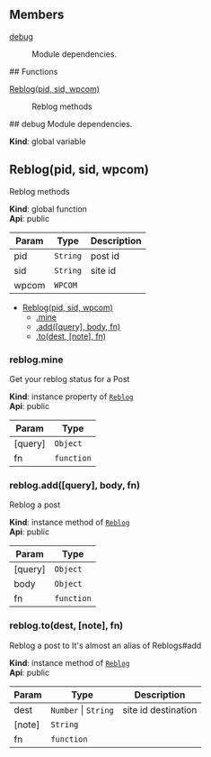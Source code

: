 ## Members
<dl>
<dt><a href="#debug">debug</a></dt>
<dd><p>Module dependencies.</p>
</dd>
</dl>
## Functions
<dl>
<dt><a href="#Reblog">Reblog(pid, sid, wpcom)</a></dt>
<dd><p>Reblog methods</p>
</dd>
</dl>
<a name="debug"></a>
## debug
Module dependencies.

**Kind**: global variable  
<a name="Reblog"></a>
## Reblog(pid, sid, wpcom)
Reblog methods

**Kind**: global function  
**Api**: public  

| Param | Type | Description |
| --- | --- | --- |
| pid | <code>String</code> | post id |
| sid | <code>String</code> | site id |
| wpcom | <code>WPCOM</code> |  |


* [Reblog(pid, sid, wpcom)](#Reblog)
  * [.mine](#Reblog#mine)
  * [.add([query], body, fn)](#Reblog#add)
  * [.to(dest, [note], fn)](#Reblog#to)

<a name="Reblog#mine"></a>
### reblog.mine
Get your reblog status for a Post

**Kind**: instance property of <code>[Reblog](#Reblog)</code>  
**Api**: public  

| Param | Type |
| --- | --- |
| [query] | <code>Object</code> | 
| fn | <code>function</code> | 

<a name="Reblog#add"></a>
### reblog.add([query], body, fn)
Reblog a post

**Kind**: instance method of <code>[Reblog](#Reblog)</code>  
**Api**: public  

| Param | Type |
| --- | --- |
| [query] | <code>Object</code> | 
| body | <code>Object</code> | 
| fn | <code>function</code> | 

<a name="Reblog#to"></a>
### reblog.to(dest, [note], fn)
Reblog a post to
It's almost an alias of Reblogs#add

**Kind**: instance method of <code>[Reblog](#Reblog)</code>  
**Api**: public  

| Param | Type | Description |
| --- | --- | --- |
| dest | <code>Number</code> &#124; <code>String</code> | site id destination |
| [note] | <code>String</code> |  |
| fn | <code>function</code> |  |

